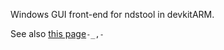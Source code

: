 Windows GUI front-end for ndstool in devkitARM.

See also [this page](http://sinblog.512j.com/pmwiki/index.php/OLData/NTFrontend)`-_,-`